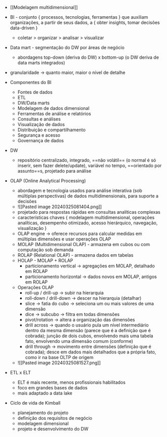 * [[Modelagem multidimensional]]

* BI - conjunto { processos, tecnologias, ferramentas } que auxiliam organizações, a partir de seus dados, a { obter insights, tomar decisões data-driven }
	* coletar > organizar > analisar > visualizar
* Data mart - segmentação do DW por áreas de negócio
	* abordagens top-down (deriva do DW) x bottom-up (o DW deriva de data marts integrados)
* granularidade -> quanto maior, maior o nível de detalhe
* Componentes do BI
	* Fontes de dados
	* ETL
	* DW/Data marts
	* Modelagem de dados dimensional
	* Ferramentas de análise e relatórios
	* Consultas e análises
	* Visualização de dados
	* Distribuição e compartilhamento
	* Segurança e acesso
	* Governança de dados
* DW
	* repositório centralizado, integrado, ==não volátil== (o normal é só inserir, sem fazer delete/update), variável no tempo, ==orientado por assunto==s, projetado para análise
* OLAP (Online Analytical Processing)
	* abordagem e tecnologia usados para análise interativa (sob múltiplas perspectivas) de dados multidimensionais, para suporte a decisões
	* ![[Pasted image 20240325081404.png]]
	* projetado para respostas rápidas em consultas analíticas complexas
	* características chaves { modelagem multidimensional, operações analíticas, desempenho otimizado, acesso hierárquico, navegação, visualização }
	* OLAP engine -> oferece recursos para calcular medidas em múltiplas dimensões e usar operações OLAP
	* MOLAP (Multidimensional OLAP) - armazena em cubos ou com computação sob demanda
	* ROLAP (Relational OLAP) - armazena dados em tabelas
	* HOLAP - MOLAP + ROLAP
		* particionamento vertical -> agregações em MOLAP, detalhado em ROLAP
		* particionamento horizontal -> dados novos em MOLAP, antigos em ROLAP
	* Operações OLAP
		* roll-up / drill-up -> subir na hierarquia
		* roll-down / drill-down -> descer na hierarquia (detalhar)
		* slice -> fatia do cubo -> seleciona um ou mais valores de uma dimensão
		* dice -> subcubo -> filtra em todas dimensões
		* pivot/rotation -> altera a organização das dimensões
		* drill across -> quando o usuário pula um nível intermediário dentro da mesma dimensão (parece que é a definição que é cobrada); junção de dois cubos, envolvendo mais uma tabela fato, envolvendo uma dimensão comum (conforme)
		* drill through -> movimento entre dimensões (definição que é cobrada); desce em dados mais detalhados que a própria fato, como ir na base OLTP de origem
	* ![[Pasted image 20240325081527.png]]
* ETL x ELT
	* ELT é mais recente, menos profissionais habilitados
	* foco em grandes bases de dados
	* mais adaptado a data lake
* Ciclo de vida de Kimball
	* planejamento do projeto
	* definição dos requisitos de negócio
	* modelagem dimensional
	* projeto e desenvolvimento do DW